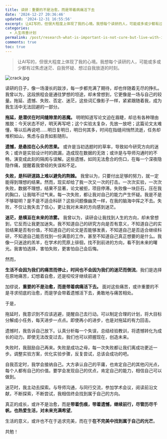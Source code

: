 ```yaml
---
title: 读研：重要的不是治愈，而是带着病痛活下去
date: '2024-12-27 20:36:46'
updated: '2024-12-31 16:55:56'
excerpt: 让AI写的，但很大程度上体现了我的心境。我想每个读研的人，可能或多或少都有过焦虑迷茫、自我怀疑、想过自我放逐的时刻。
categories:
  - 人生改善计划
permalink: /post/research-what-is-important-is-not-cure-but-live-with-illness-1asnp2.html
comments: true
toc: true
---
```




> 让AI写的，但很大程度上体现了我的心境。我想每个读研的人，可能或多或少都有过焦虑迷茫、自我怀疑、想过自我放逐的时刻。

​![crack.jpg](https://fastly.jsdelivr.net/gh/Achuan-2/PicBed@pic/assets/net-img-1648086388494-d3e64a01-ae36-425c-9a11-9a1244b47318-20220727234530-nrn8f8c.jpeg)​

读研的日子，像一场漫长的跋涉，每一步都充满了期待，却也伴随着无尽的挣扎。我曾以为，这段旅程会是通往梦想的坦途，却未曾想到，它更像是一场与自己的较量。拖延、遗憾、失败、否定、迷茫，这些词汇像影子一样，紧紧跟随着我，成为我生活中无法回避的一部分。

**拖延，是潜伏在时间缝隙里的恶魔。** 明明知道写论文迫在眉睫，却总有各种理由推脱：今天状态不好，明天再写吧；这个实验太复杂，先放一放吧；这篇论文太难懂，等以后再说吧……明日复明日，明日何其多，时间在指缝间悄然流逝，任务却堆积如山，焦虑与自责如影随形。

**遗憾，是悬挂在心头的苦果。** 或许是当初选题时的草率，导致如今研究方向的迷失；或许是实验设计时的疏漏，造成现在数据的无效；或许是与导师沟通时的不畅，演变成此刻的隔阂与误解。这些遗憾，如同无法愈合的伤口，在每一个深夜隐隐作痛，提醒着我曾经的失误和不足。

**失败，是科研道路上难以避免的荆棘。** 我曾以为，只要付出足够的努力，就一定能得到理想的结果。然而，现实却给了我一次又一次的打击。一次次实验，一次次失败，数据不理想，结果不显著，论文被拒，项目停滞。失败像一块巨石，压在我的胸口，让我喘不过气来。每一次失败，都让我对自己的能力产生怀疑。我是不是不够聪明？是不是不适合科研？这些问题像幽灵一样，在我的脑海中挥之不去。失败，不仅让我失去了信心，更让我对未来的方向感到迷茫。

**迷茫，是横亘在未来的浓雾。** 我曾以为，读研会让我找到人生的方向，却未曾想到，它反而让我更加迷失。我不知道自己的研究方向是否有意义，不知道自己的实验结果是否有价值，不知道自己的论文是否能够发表，不知道自己是否适合继续科研，不知道自己能否找到一份满意的工作，甚至不知道自己真正想要的是什么。我像一只迷途的羔羊，在学术的荒原上徘徊，找不到前进的方向，看不到未来的曙光。我害怕选择，害怕失败，更害怕自己会后悔。

然而，

**生活不会因为我们的痛苦而停止，时间也不会因为我们的迷茫而倒流**。我们是选择在原地痛苦，幻想着自愈，还是咬咬牙继续前进？

加缪说，**重要的不是治愈，而是带着病痛活下去。** 面对这些痛苦，或许重要的不是寻求彻底的治愈，而是学会带着遗憾活下去，勇敢地与痛苦相处。

于是，

拖延时，我意识到不应该逃避，提醒自己去行动。可以制定合理的计划，将大目标分解成小任务，每天进步一点点。即使再小的进步，也是对拖延的有力回击。

遗憾时，我告诉自己放下。认真分析每一个失误，总结经验教训，将遗憾转化为成长的动力。即使无法改变过去，我们也可以把握现在，创造未来。

失败时，我鼓励自己再来。失败是成功之母，每一次失败都让我们离成功更近一步。调整实验方案，优化实验步骤，反复尝试，总该会成功的吧。

自我否定时，我学会接纳自己。大方承认自己的平庸，也肯定自己的其他闪光点，每个人都有自己的价值。要学会发现自己的优点，肯定自己的能力，相信自己可以做到。

迷茫时，我主动去探索。与导师沟通，与同行交流，参加学术会议，阅读前沿文献，不断探索，不断尝试，我相信终会找到属于自己的方向。

真正的成长，或许不是治愈，而是**带着伤痕，带着遗憾，继续前行，尽管历尽千帆，也热爱生活，对未来充满希望**。

生活的意义，或许也不在于追求完美，而在于**在不完美中找到属于自己的光芒**。

共勉！

‍
